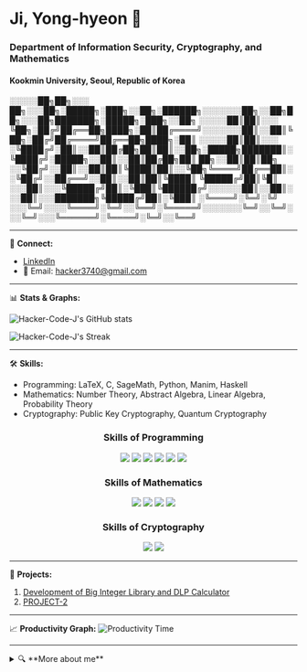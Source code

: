 # Ji, Yong-hyeon 🌟
### Department of Information Security, Cryptography, and Mathematics
#### Kookmin University, Seoul, Republic of Korea


░░░░░██╗██╗░░░  ██╗░░░██╗░█████╗░███╗░░██╗░██████╗░░░░░░░██╗░░██╗██╗░░░██╗███████╗░█████╗░███╗░░██╗
░░░░░██║██║░░░  ╚██╗░██╔╝██╔══██╗████╗░██║██╔════╝░░░░░░░██║░░██║╚██╗░██╔╝██╔════╝██╔══██╗████╗░██║
░░░░░██║██║░░░  ░╚████╔╝░██║░░██║██╔██╗██║██║░░██╗░█████╗███████║░╚████╔╝░█████╗░░██║░░██║██╔██╗██║
██╗░░██║██║██╗  ░░╚██╔╝░░██║░░██║██║╚████║██║░░╚██╗╚════╝██╔══██║░░╚██╔╝░░██╔══╝░░██║░░██║██║╚████║
╚█████╔╝██║╚█║  ░░░██║░░░╚█████╔╝██║░╚███║╚██████╔╝░░░░░░██║░░██║░░░██║░░░███████╗╚█████╔╝██║░╚███║
░╚════╝░╚═╝░╚╝  ░░░╚═╝░░░░╚════╝░╚═╝░░╚══╝░╚═════╝░░░░░░░╚═╝░░╚═╝░░░╚═╝░░░╚══════╝░╚════╝░╚═╝░░╚══╝

---

🔗 **Connect:**
- [LinkedIn](https://www.linkedin.com/in/yong-hyeon-ji)
- 📧 Email: hacker3740@gmail.com

---

📊 **Stats & Graphs:**

![Hacker-Code-J's GitHub stats](https://github-readme-stats.vercel.app/api?username=Hacker-Code-J&show_icons=true&theme=radical)

![Hacker-Code-J's Streak](https://github-readme-streak-stats.herokuapp.com/?user=Hacker-Code-J&theme=radical)

---

🛠️ **Skills:**
- Programming: LaTeX, C, SageMath, Python, Manim, Haskell
- Mathematics: Number Theory, Abstract Algebra, Linear Algebra, Probability Theory
- Cryptography: Public Key Cryptography, Quantum Cryptography

<h3 align="center"> Skills of Programming </h3>

<p align="center">
  <img src="https://img.shields.io/badge/-LaTeX-008080?style=flat&logo=LaTeX&logoColor=white">
  <img src="https://img.shields.io/badge/-C-A8B9CC?style=flat&logo=C&logoColor=black">
  <img src="https://img.shields.io/badge/-SageMath-800442?style=flat&logo=Python&logoColor=white">
  <img src="https://img.shields.io/badge/-Python-3776AB?style=flat&logo=Python&logoColor=white">
  <img src="https://img.shields.io/badge/-Manim-FF69B4?style=flat&logo=Python&logoColor=white">
  <img src="https://img.shields.io/badge/-Haskell-5D4F85?style=flat&logo=Haskell&logoColor=white">
</p>

<h3 align="center"> Skills of Mathematics</h3>

<p align="center">
  <img src="https://img.shields.io/badge/Number%20Theory-9370DB?style=flat">
  <img src="https://img.shields.io/badge/Abstract%20Algebra-48D1CC?style=flat">
  <img src="https://img.shields.io/badge/Linear%20Algebra-FFA07A?style=flat">
  <img src="https://img.shields.io/badge/Probability%20Theory-FFD700?style=flat">
</p>

<h3 align="center"> Skills of Cryptography</h3>

<p align="center">
  <img src="https://img.shields.io/badge/Public%20Key%20Cryptography-20B2AA?style=flat">
  <img src="https://img.shields.io/badge/Quantum%20Cryptography-BA55D3?style=flat">
</p>


---

📌 **Projects:**
1. [Development of Big Integer Library and DLP Calculator](https://github.com/Hacker-Code-J/PROJECT-1)
2. [PROJECT-2](https://github.com/Hacker-Code-J/PROJECT-2)

---

📈 **Productivity Graph:**
![Productivity Time](https://github.com/Hacker-Code-J/Hacker-Code-J/blob/main/images/PRODUCTIVE_TIME.svg)

---

<details>
  <summary>🔍 **More about me**</summary>

  ## About 
  - Details or description about yourself.

  ## Contact 
  - Email: hacker3740@gmail.com
  - [LinkedIn](https://www.linkedin.com/in/Hacker-Code-J)

</details>
